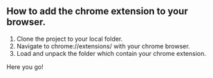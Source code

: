 ## How to add the chrome extension to your browser.

1. Clone the project to your local folder.
2. Navigate to chrome://extensions/ with your chrome browser.
3. Load and unpack the folder which contain your chrome extension.

Here you go!

